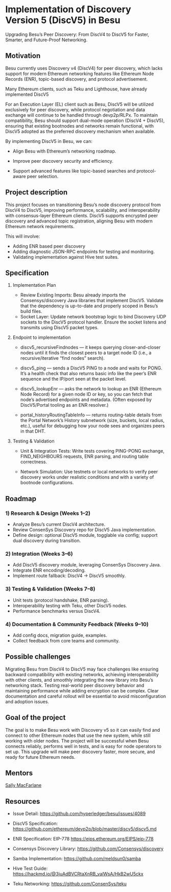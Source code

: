 # Implementation of Discovery Version 5 (DiscV5) in Besu

Upgrading Besu’s Peer Discovery: From DiscV4 to DiscV5 for Faster, Smarter, and Future-Proof Networking.

## Motivation

Besu currently uses Discovery v4 (DiscV4) for peer discovery, which lacks support for modern Ethereum networking features like Ethereum Node Records (ENR), topic-based discovery, and protocol advertisement.

Many Ethereum clients, such as Teku and Lighthouse, have already implemented DiscV5

For an Execution Layer (EL) client such as Besu, DiscV5 will be utilized exclusively for peer discovery, while protocol negotiation and data exchange will continue to be handled through devp2p/RLPx. To maintain compatibility, Besu should support dual-mode operation (DiscV4 + DiscV5), ensuring that existing bootnodes and networks remain functional, with DiscV5 adopted as the preferred discovery mechanism when available.

By implementing DiscV5 in Besu, we can:

- Align Besu with Ethereum’s networking roadmap.

- Improve peer discovery security and efficiency.

- Support advanced features like topic-based searches and protocol-aware peer selection.

## Project description

This project focuses on transitioning Besu’s node discovery protocol from DiscV4 to DiscV5, improving performance, scalability, and interoperability with consensus-layer Ethereum clients. DiscV5 supports encrypted peer discovery and advanced topic registration, aligning Besu with modern Ethereum network requirements.

This will involve:
- Adding ENR based peer discovery
- Adding diagnostic JSON-RPC endpoints for testing and monitoring.
- Validating implementation against Hive test suites.

## Specification

1) Implementation Plan

    - Review Existing Imports: Besu already imports the Consensys/discovery Java libraries that implement DiscV5. Validate that the dependency is up-to-date and properly scoped in Besu’s build files.
    - Socket Layer: Update network bootstrap logic to bind Discovery UDP sockets to the DiscV5 protocol handler. Ensure the socket listens and transmits using DiscV5 packet types.

2) Endpoint to implementation 

    - discv5_recursiveFindnodes —  it keeps querying closer-and-closer nodes until it finds the closest peers to a target node ID (i.e., a recursive/iterative “find nodes” search). 

    - discv5_ping — sends a DiscV5 PING to a node and waits for PONG. It’s a health check that also returns basic info like the peer’s ENR sequence and the IP/port seen at the packet level. 

    - discv5_lookupEnr — asks the network to lookup an ENR (Ethereum Node Record) for a given node ID or key, so you can fetch that node’s advertised endpoints and metadata. (Often exposed by DiscV5/Portal tooling as an ENR resolver.) 

    - portal_historyRoutingTableInfo — returns routing-table details from the Portal Network’s History subnetwork (size, buckets, local radius, etc.), useful for debugging how your node sees and organizes peers in that DHT. 

3) Testing & Validation

    - Unit & Integration Tests: Write tests covering PING-PONG exchange, FIND_NEIGHBOURS requests, ENR parsing, and routing table correctness.

    - Network Simulation: Use testnets or local networks to verify peer discovery works under realistic conditions and with a variety of bootnode configurations.

## Roadmap

### 1) Research & Design (Weeks 1–2)
- Analyze Besu’s current DiscV4 architecture.
- Review ConsenSys Discovery repo for DiscV5 Java implementation.
- Define design: optional DiscV5 module, togglable via config; support dual discovery during transition.

### 2) Integration (Weeks 3–6)
- Add DiscV5 discovery module, leveraging ConsenSys Discovery Java.
- Integrate ENR encoding/decoding.
- Implement route fallback: DiscV4 → DiscV5 smoothly.

### 3) Testing & Validation (Weeks 7–8)
- Unit tests (protocol handshake, ENR parsing).
- Interoperability testing with Teku, other DiscV5 nodes.
- Performance benchmarks versus DiscV4.

### 4) Documentation & Community Feedback (Weeks 9–10)
- Add config docs, migration guide, examples.
- Collect feedback from core teams and community.

## Possible challenges

Migrating Besu from DiscV4 to DiscV5 may face challenges like ensuring backward compatibility with existing networks, achieving interoperability with other clients, and smoothly integrating the new library into Besu’s networking stack. Testing real-world peer discovery behavior and maintaining performance while adding encryption can be complex. Clear documentation and careful rollout will be essential to avoid misconfiguration and adoption issues.

## Goal of the project

The goal is to make Besu work with Discovery v5 so it can easily find and connect to other Ethereum nodes that use the new system, while still working with older nodes. The project will be successful when Besu connects reliably, performs well in tests, and is easy for node operators to set up. This upgrade will make peer discovery faster, more secure, and ready for future Ethereum needs.

## Mentors

[Sally MacFarlane](https://github.com/macfarla)

## Resources

- Issue Detail: https://github.com/hyperledger/besu/issues/4089

- DiscV5 Specification: https://github.com/ethereum/devp2p/blob/master/discv5/discv5.md

- ENR Specification: EIP-778 https://eips.ethereum.org/EIPS/eip-778

- Consensys Discovery Library: https://github.com/Consensys/discovery

- Samba Implementation: https://github.com/meldsun0/samba

- Hive Test Guide: https://hackmd.io/@3juAdBVCRtaXnRB_valWsA/HkB2wU5ckx

- Teku Networking: https://github.com/ConsenSys/teku